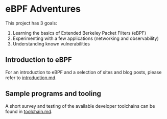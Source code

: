 # eBPF Adventures

This project has 3 goals:
1. Learning the basics of Extended Berkeley Packet Filters (eBPF)
2. Experimenting with a few applications (networking and observability) 
3. Understanding known vulnerabilities

## Introduction to eBPF

For an introduction to eBPF and a selection of sites and blog posts, please refer to [introduction.md](docs/introduction.md).

## Sample programs and tooling

A short survey and testing of the available developer toolchains can be found in [toolchain.md](docs/toolchain.md).